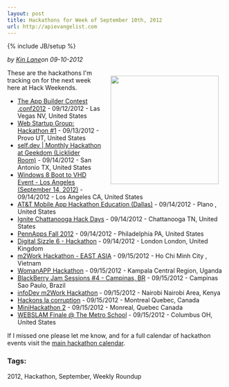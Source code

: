 ```yaml
---
layout: post
title: Hackathons for Week of September 10th, 2012
url: http://apievangelist.com
---
```

{% include JB/setup %}<p><i><span class="small">by</span> <a href="https://plus.google.com/106460238807821851374" rel="author">Kin Lane</a><span class="small">on</span> <span class="post-date">09-10-2012</span></i></p><p><img style="padding: 15px;" src="http://kinlane-productions.s3.amazonaws.com/api-evangelist-site/blog/Hackathon-Tag-Cloud-2.png" alt="" width="250" align="right" /></p>
<p>These are the hackathons I'm tracking on for the next week here at Hack Weekends.</p>
<ul class="mainlist">
<li><a href="http://splunkhackathon-srch.eventbrite.com/">The App Builder Contest .conf2012</a>&nbsp;- 09/12/2012 - Las Vegas NV, United States</li>
<li><a href="http://wsghack1-srch.eventbrite.com/">Web Startup Group: Hackathon #1</a>&nbsp;- 09/13/2012 - Provo UT, United States</li>
<li><a href="http://selfdev-srch.eventbrite.com/">self.dev | Monthly Hackathon at Geekdom (Licklider Room)</a>&nbsp;- 09/14/2012 - San Antonio TX, United States</li>
<li><a href="http://hwlaxboot2vhd1-srch.eventbrite.com/">Windows 8 Boot to VHD Event - Los Angeles (September 14, 2012)</a>&nbsp;- 09/14/2012 - Los Angeles CA, United States</li>
<li><a href="http://mobileappdfwedu-srch.eventbrite.com/">AT&amp;T Mobile App Hackathon Education (Dallas)</a>&nbsp;- 09/14/2012 - Plano , United States</li>
<li><a href="http://hackanooga-2012-srch.eventbrite.com/">Ignite Chattanooga Hack Days</a>&nbsp;- 09/14/2012 - Chattanooga TN, United States</li>
<li><a href="http://pennapps12f-srch.eventbrite.com/">PennApps Fall 2012</a>&nbsp;- 09/14/2012 - Philadelphia PA, United States</li>
<li><a href="http://sizzle6hackathon-srch.eventbrite.com/">Digital Sizzle 6 - Hackathon</a>&nbsp;- 09/14/2012 - London London, United Kingdom</li>
<li><a href="http://m2workhackathon.org/">m2Work Hackathon - EAST ASIA</a>&nbsp;- 09/15/2012 - Ho Chi Minh City , Vietnam</li>
<li><a href="http://womanapphackathon-srch.eventbrite.com/">WomanAPP Hackathon</a>&nbsp;- 09/15/2012 - Kampala Central Region, Uganda</li>
<li><a href="http://bbjamsessions4-srch.eventbrite.com/">BlackBerry Jam Sessions #4 - Campinas, BR</a>&nbsp;- 09/15/2012 - Campinas Sao Paulo, Brazil</li>
<li><a href="http://m2workhackathon-ea-srch.eventbrite.com/">infoDev m2Work Hackathon</a>&nbsp;- 09/15/2012 - Nairobi Nairobi Area, Kenya</li>
<li><a href="http://qchackonscorruption-srch.eventbrite.com/">Hackons la corruption</a>&nbsp;- 09/15/2012 - Montreal Quebec, Canada</li>
<li><a href="http://minihack2-srch.eventbrite.com/">MiniHackathon 2</a>&nbsp;- 09/15/2012 - Monreal, Quebec Canada</li>
<li><a href="http://webslam-srch.eventbrite.com/">WEBSLAM Finale @ The Metro School</a>&nbsp;- 09/15/2012 - Columbus OH, United States</li>
</ul>
<p>If I missed one please let me know, and for a full calendar of hackathon events visit the <a title="Hackathon Calendar" href="/">main hackathon calendar</a>.</p><h3>Tags:</h3><p>2012, Hackathon, September, Weekly Roundup</p>